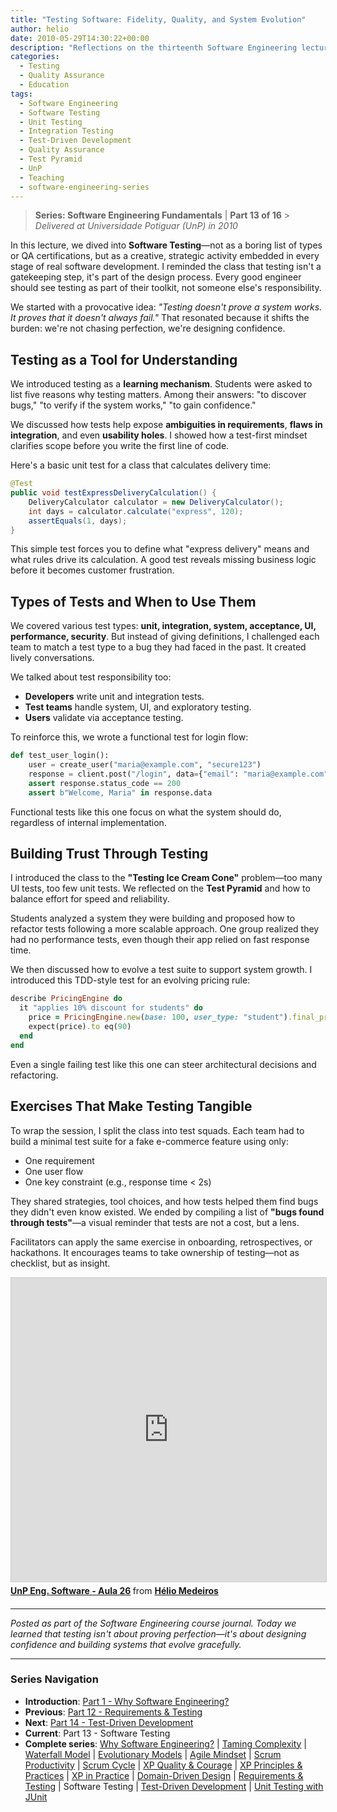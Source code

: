 ```yaml
---
title: "Testing Software: Fidelity, Quality, and System Evolution"
author: helio
date: 2010-05-29T14:30:22+00:00
description: "Reflections on the thirteenth Software Engineering lecture, exploring software testing as a strategic design activity embedded throughout real development processes."
categories:
  - Testing
  - Quality Assurance
  - Education
tags:
  - Software Engineering
  - Software Testing
  - Unit Testing
  - Integration Testing
  - Test-Driven Development
  - Quality Assurance
  - Test Pyramid
  - UnP
  - Teaching
  - software-engineering-series
---
```


> **Series: Software Engineering Fundamentals** | **Part 13 of 16** > _Delivered at Universidade Potiguar (UnP) in 2010_

In this lecture, we dived into **Software Testing**—not as a boring list of types or QA certifications, but as a creative, strategic activity embedded in every stage of real software development. I reminded the class that testing isn't a gatekeeping step, it's part of the design process. Every good engineer should see testing as part of their toolkit, not someone else's responsibility.

We started with a provocative idea: _"Testing doesn't prove a system works. It proves that it doesn't always fail."_ That resonated because it shifts the burden: we're not chasing perfection, we're designing confidence.

## Testing as a Tool for Understanding

We introduced testing as a **learning mechanism**. Students were asked to list five reasons why testing matters. Among their answers: "to discover bugs," "to verify if the system works," "to gain confidence."

We discussed how tests help expose **ambiguities in requirements**, **flaws in integration**, and even **usability holes**. I showed how a test-first mindset clarifies scope before you write the first line of code.

Here's a basic unit test for a class that calculates delivery time:

```java
@Test
public void testExpressDeliveryCalculation() {
    DeliveryCalculator calculator = new DeliveryCalculator();
    int days = calculator.calculate("express", 120);
    assertEquals(1, days);
}
```

This simple test forces you to define what "express delivery" means and what rules drive its calculation. A good test reveals missing business logic before it becomes customer frustration.

## Types of Tests and When to Use Them

We covered various test types: **unit, integration, system, acceptance, UI, performance, security**. But instead of giving definitions, I challenged each team to match a test type to a bug they had faced in the past. It created lively conversations.

We talked about test responsibility too:

- **Developers** write unit and integration tests.
- **Test teams** handle system, UI, and exploratory testing.
- **Users** validate via acceptance testing.

To reinforce this, we wrote a functional test for login flow:

```python
def test_user_login():
    user = create_user("maria@example.com", "secure123")
    response = client.post("/login", data={"email": "maria@example.com", "password": "secure123"})
    assert response.status_code == 200
    assert b"Welcome, Maria" in response.data
```

Functional tests like this one focus on what the system should do, regardless of internal implementation.

## Building Trust Through Testing

I introduced the class to the **"Testing Ice Cream Cone"** problem—too many UI tests, too few unit tests. We reflected on the **Test Pyramid** and how to balance effort for speed and reliability.

Students analyzed a system they were building and proposed how to refactor tests following a more scalable approach. One group realized they had no performance tests, even though their app relied on fast response time.

We then discussed how to evolve a test suite to support system growth. I introduced this TDD-style test for an evolving pricing rule:

```ruby
describe PricingEngine do
  it "applies 10% discount for students" do
    price = PricingEngine.new(base: 100, user_type: "student").final_price
    expect(price).to eq(90)
  end
end
```

Even a single failing test like this one can steer architectural decisions and refactoring.

## Exercises That Make Testing Tangible

To wrap the session, I split the class into test squads. Each team had to build a minimal test suite for a fake e-commerce feature using only:

- One requirement
- One user flow
- One key constraint (e.g., response time < 2s)

They shared strategies, tool choices, and how tests helped them find bugs they didn't even know existed. We ended by compiling a list of **"bugs found through tests"**—a visual reminder that tests are not a cost, but a lens.

Facilitators can apply the same exercise in onboarding, retrospectives, or hackathons. It encourages teams to take ownership of testing—not as checklist, but as insight.

<div style="margin-bottom: 20px;">
<iframe src="https://www.slideshare.net/slideshow/embed_code/key/2djxpcSYwJnMsu?startSlide=1" width="597" height="486" frameborder="0" marginwidth="0" marginheight="0" scrolling="no" style="border:1px solid #CCC; border-width:1px; margin-bottom:5px;max-width: 100%;" allowfullscreen></iframe> <div style="margin-bottom:5px"><strong> <a href="https://pt.slideshare.net/slideshow/un-p-aula-26/4328245" title="UnP Eng. Software - Aula 26" target="_blank">UnP Eng. Software - Aula 26</a> </strong> from <strong> <a href="https://www.slideshare.net/heliomedeiros" target="_blank">Hélio Medeiros</a> </strong></div></div>

---

_Posted as part of the Software Engineering course journal. Today we learned that testing isn't about proving perfection—it's about designing confidence and building systems that evolve gracefully._

---

### **Series Navigation**

- **Introduction**: [Part 1 - Why Software Engineering?](../2010-02-24-software-engineering-purpose/)
- **Previous**: [Part 12 - Requirements & Testing](../2010-05-22-requirements-validation-tests/)
- **Next**: [Part 14 - Test-Driven Development](../2010-06-05-test-driven-development/)
- **Current**: Part 13 - Software Testing
- **Complete series**: [Why Software Engineering?](../2010-02-24-software-engineering-purpose/) | [Taming Complexity](../2010-03-02-complexity-process/) | [Waterfall Model](../2010-03-10-waterfall-model/) | [Evolutionary Models](../2010-03-18-evolutionary-models/) | [Agile Mindset](../2010-03-26-agile-mindset/) | [Scrum Productivity](../2010-04-03-scrum-productivity/) | [Scrum Cycle](../2010-04-11-scrum-cycle/) | [XP Quality & Courage](../2010-04-19-xp-quality-courage/) | [XP Principles & Practices](../2010-05-01-xp-principles-practices/) | [XP in Practice](../2010-05-08-applying-xp-strategies/) | [Domain-Driven Design](../2010-05-15-domain-driven-design/) | [Requirements & Testing](../2010-05-22-requirements-validation-tests/) | Software Testing | [Test-Driven Development](../2010-06-05-test-driven-development/) | [Unit Testing with JUnit](../2010-06-12-junit-unit-testing/)
